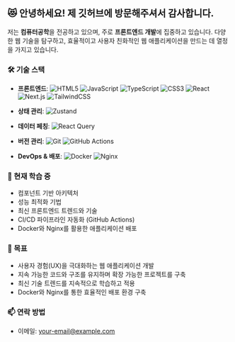 
## 😻 안녕하세요! 제 깃허브에 방문해주셔서 감사합니다.

저는 **컴퓨터공학**을 전공하고 있으며, 주로 **프론트엔드 개발**에 집중하고 있습니다. 다양한 웹 기술을 탐구하고, 효율적이고 사용자 친화적인 웹 애플리케이션을 만드는 데 열정을 가지고 있습니다.

### 🛠 기술 스택
- **프론트엔드**: ![HTML5](https://img.shields.io/badge/-HTML-red?style=flat-square&logo=html5&logoColor=ffffff) ![JavaScript](https://img.shields.io/badge/-JavaScript-F7DF1E?style=flat-square&logo=javascript&logoColor=000000) ![TypeScript](https://img.shields.io/badge/-TypeScript-007ACC?style=flat-square&logo=typescript&logoColor=ffffff) ![CSS3](https://img.shields.io/badge/-CSS-black?style=flat-square&logo=css3&logoColor=ffffff) ![React](https://img.shields.io/badge/-REACT-blue?style=flat-square&logo=react&logoColor=ffffff) ![Next.js](https://img.shields.io/badge/-Next.js-000000?style=flat-square&logo=nextdotjs&logoColor=ffffff) ![TailwindCSS](https://img.shields.io/badge/-TailwindCSS-06B6D4?style=flat-square&logo=tailwind-css&logoColor=ffffff) 

- **상태 관리**: ![Zustand](https://img.shields.io/badge/-Zustand-000000?style=flat-square&logo=zustand&logoColor=ffffff)
- **데이터 페칭**: ![React Query](https://img.shields.io/badge/-React_Query-FF4154?style=flat-square&logo=react-query&logoColor=ffffff)
- **버전 관리**:  ![Git](https://img.shields.io/badge/-GIT-yellow?style=flat-square&logo=git&logoColor=ffffff) ![GitHub Actions](https://img.shields.io/badge/-GitHub%20Actions-2088FF?style=flat-square&logo=github-actions&logoColor=ffffff)
- **DevOps & 배포**: ![Docker](https://img.shields.io/badge/-Docker-2496ED?style=flat-square&logo=docker&logoColor=ffffff) ![Nginx](https://img.shields.io/badge/-Nginx-009639?style=flat-square&logo=nginx&logoColor=ffffff)


### 🌱 현재 학습 중
- 컴포넌트 기반 아키텍처
- 성능 최적화 기법
- 최신 프론트엔드 트렌드와 기술
- CI/CD 파이프라인 자동화 (GitHub Actions)
- Docker와 Nginx를 활용한 애플리케이션 배포

### 🤔 목표
- 사용자 경험(UX)을 극대화하는 웹 애플리케이션 개발
- 지속 가능한 코드와 구조를 유지하며 확장 가능한 프로젝트를 구축
- 최신 기술 트렌드를 지속적으로 학습하고 적용
- Docker와 Nginx를 통한 효율적인 배포 환경 구축

### 📫 연락 방법
- 이메일: [your-email@example.com](yjjongy1@gmail.com)


